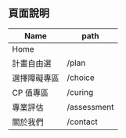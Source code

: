 ## 頁面說明

| Name         | path        |
| ------------ | ----------- |
| Home         |             |
| 計畫自由選   | /plan       |
| 選擇障礙專區 | /choice     |
| CP 值專區    | /curing     |
| 專業評估     | /assessment |
| 關於我們     | /contact    |

